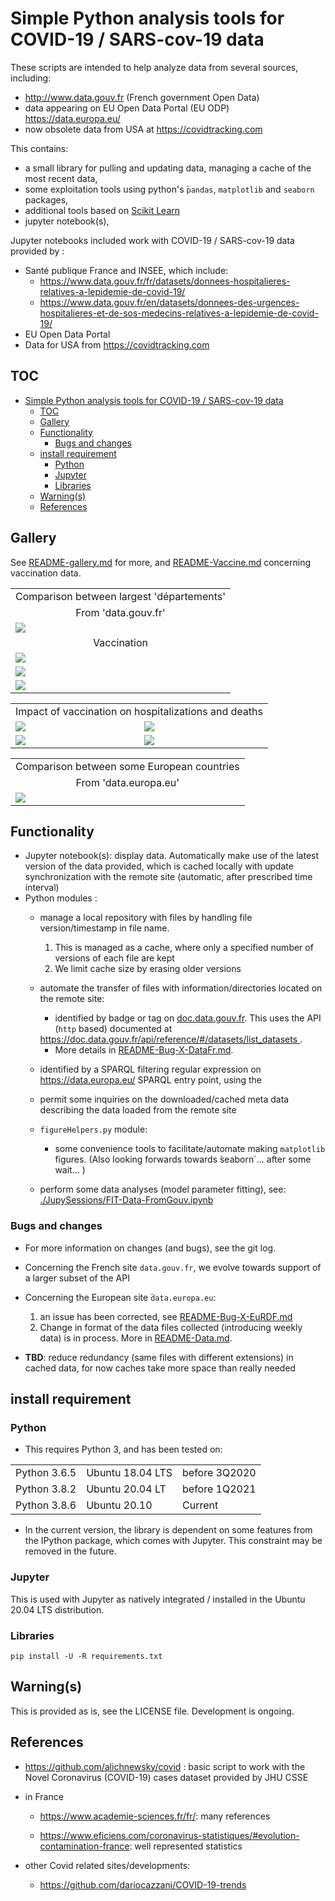 # Simple Python analysis tools for COVID-19 / SARS-cov-19 data


 These scripts are intended to help analyze data from several 
 sources, including:
  - <A HREF="http://www.data.gouv.fr">http://www.data.gouv.fr</A> (French government Open Data)
  - data appearing on EU Open Data Portal (EU ODP)  <A HREF="https://data.europa.eu/">https://data.europa.eu/</A>
  - now obsolete data from USA at  https://covidtracking.com
  
 This contains:
  - a small library for pulling and updating data, managing a cache of
	the most recent data,
  - some exploitation tools using python's ̀`pandas`, `matplotlib` and `seaborn` packages,
  - additional tools based on <A HREF="https://scikit-learn.org/stable/">Scikit Learn</A> 
  - jupyter notebook(s), 
 
 Jupyter notebooks included work with COVID-19 / SARS-cov-19
 data provided by :
 - Santé publique France and INSEE,  which include:
   - https://www.data.gouv.fr/fr/datasets/donnees-hospitalieres-relatives-a-lepidemie-de-covid-19/
   - https://www.data.gouv.fr/en/datasets/donnees-des-urgences-hospitalieres-et-de-sos-medecins-relatives-a-lepidemie-de-covid-19/
 - EU Open Data Portal
 - Data for USA from https://covidtracking.com
 
## TOC
<!--TOC-->

- [Simple Python analysis tools for COVID-19 / SARS-cov-19 data](#simple-python-analysis-tools-for-covid-19--sars-cov-19-data)
  - [TOC](#toc)
  - [Gallery](#gallery)
  - [Functionality](#functionality)
    - [Bugs and changes](#bugs-and-changes)
  - [install requirement](#install-requirement)
    - [Python](#python)
    - [Jupyter](#jupyter)
    - [Libraries](#libraries)
  - [Warning(s)](#warnings)
  - [References](#references)

<!--TOC-->


## Gallery

See [README-gallery.md](./README-gallery.md) for more, and  [README-Vaccine.md](./README-Vaccine.md) concerning vaccination data.

<TABLE>
  <TR><TD COLSPAN="1"><CENTER>Comparison between largest 'départements'</CENTER></TD> </TR>
  <TR><TD COLSPAN="1"><CENTER>From 'data.gouv.fr'</CENTER></TD> </TR>
  <TR> <TD> <IMG SRC="./JupySessions/images/Chap01/FIG050.jpg"/></TD> </TR>
  <TR><TD COLSPAN="1"><CENTER>Vaccination</CENTER></TD> </TR>
  <TR> <TD> <IMG SRC="./JupySessions/images/Vac01/FIG003.jpg"/></TD> </TR>
  <TR> <TD> <IMG SRC="./JupySessions/images/Vac01/FIG101.jpg"/></TD> </TR>
  <TR> <TD> <IMG SRC="./JupySessions/images/Vac01/FIG110.jpg"/></TD> </TR>
</TABLE>    

<TABLE>
  <TR><TD COLSPAN="2"><CENTER>Impact of vaccination on hospitalizations and deaths</CENTER></TD> </TR>
  <TR> 
    <TD> <IMG SRC="./JupySessions/images/Vac01/FIG211.jpg"/></TD> 
	<TD> <IMG SRC="./JupySessions/images/Vac01/FIG213.jpg"/></TD> 
  </TR>
  <TR> 
    <TD> <IMG SRC="./JupySessions/images/Vac01/FIG210.jpg"/></TD> 
	<TD> <IMG SRC="./JupySessions/images/Vac01/FIG214.jpg"/></TD> 
  </TR>
</TABLE>    


<TABLE>
  <TR><TD COLSPAN="1"><CENTER>Comparison between some European countries</CENTER></TD> </TR>
  <TR><TD COLSPAN="1"><CENTER>From 'data.europa.eu'</CENTER></TD> </TR>
  <TR> <TD> <IMG SRC="./JupySessions/images/Chap03/FIG003.jpg"/></TD> </TR>
</TABLE>    


## Functionality
- Jupyter notebook(s): display data. Automatically make use of the latest version of the  data provided,
   which is cached locally   with  update synchronization with the remote site (automatic, after prescribed time interval)
- Python modules :
   - manage a local repository with files by handling file version/timestamp in file name. 
     1. This is managed as a cache, where only a specified number of versions
	    of each file are kept
	 1. We limit cache size by erasing older versions
   - automate the transfer of files with information/directories located on the remote site:
     - identified by badge or tag on  <A HREF="doc.data.gouv.fr">doc.data.gouv.fr</A>.
      This uses the API (`http` based) documented at 
	  <A HREF="https://doc.data.gouv.fr/api/reference/#/datasets/list_datasets">
      https://doc.data.gouv.fr/api/reference/#/datasets/list_datasets </A>.
	  
	 - More details in 
	  [README-Bug-X-DataFr.md](./README-Bug-X-DataFr.md). 

   - identified by a SPARQL filtering regular expression on  <A HREF="https://data.europa.eu/">https://data.europa.eu/</A>
       SPARQL entry point, using the 
   - permit some inquiries on the downloaded/cached meta data describing the data loaded from the remote site
   - `figureHelpers.py` module:
     - some convenience tools to facilitate/automate making `matplotlib` figures. (Also looking forwards towards ̀seaborn`... after some wait... )

   - perform some data analyses (model parameter fitting), see: <A HREF="./JupySessions/FIT-Data-FromGouv.ipynb">./JupySessions/FIT-Data-FromGouv.ipynb</A>
   
### Bugs and changes
  - For more information on changes (and bugs), see the git log.
  - Concerning the French site `data.gouv.fr`, we evolve towards support of a larger
	subset of the API
  - Concerning the European site ̀`data.europa.eu`:
    1. an issue has been corrected, see 
        [README-Bug-X-EuRDF.md](./README-Bug-X-EuRDF.md)
    2. Change in format of the data files collected (introducing weekly data) is
	   in process. More in [README-Data.md](./README-Data.md).
  
  - **TBD**: reduce redundancy (same files with different extensions) in cached data, 
  for now caches take more space than really needed
  
## install requirement
### Python
- This requires Python 3, and has been tested on: 

<TABLE>
<TR><TD>Python 3.6.5 </TD><TD>Ubuntu 18.04 LTS</TD><TD>before 3Q2020</TD></TR>
<TR><TD>Python 3.8.2 </TD><TD>Ubuntu 20.04 LT</TD><TD>before 1Q2021</TD> </TR>
<TR><TD>Python 3.8.6 </TD><TD>Ubuntu 20.10</TD><TD>Current</TD> </TR>
</TABLE>

- In the current version, the library is dependent on
some features from the IPython package, which comes with Jupyter. This constraint
may be removed in the future.

### Jupyter
  This is used with Jupyter as natively integrated / installed in the Ubuntu 20.04 LTS
  distribution.
  
### Libraries
```
pip install -U -R requirements.txt

```


## Warning(s)
This is provided as is, see the LICENSE file. Development is ongoing.

## References
- https://github.com/alichnewsky/covid : basic script to work with the Novel Coronavirus (COVID-19) cases 
      dataset provided by JHU CSSE
- in France
  - https://www.academie-sciences.fr/fr/: many references

  - https://www.eficiens.com/coronavirus-statistiques/#evolution-contamination-france: well represented statistics

- other Covid related sites/developments:
  - https://github.com/dariocazzani/COVID-19-trends
  

